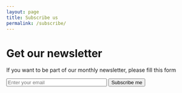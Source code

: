 ```yaml
---
layout: page
title: Subscribe us
permalink: /subscribe/
---
```

<form action="https://getsimpleform.com/messages?form_api_token=4d0b75265e16ce301cd0b1c84f41fb51" method="post">
    <h1>Get our newsletter</h1>
    <p>If you want to be part of our monthly newsletter, please fill this form</p>
    <input type='hidden' name='redirect_to' value='https://geektown.netlify.com/subscription/2017/04/24/subscription-ok.html' />
    <input type='text' name='email' size='30' placeholder="Enter your email" required />
    <input type='submit' value='Subscribe me'/>
</form>